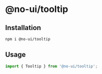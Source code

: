# @no-ui/tooltip

## Installation

```sh
npm i @no-ui/tooltip
```

## Usage

```javascript
import { Tooltip } from '@no-ui/tooltip';
```
